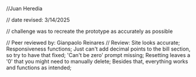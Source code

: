 //Juan Heredia

// date revised: 3/14/2025

// challenge was to recreate the prototype as accurately as possible

// Peer reviewed by: Gianpaolo Reinares
// Review: Site looks accurate; Responsiveness functions; Just can't add decimal points to the bill section, so try to have that fixed; 'Can't be zero' prompt missing; Resetting leaves a '0' that you might need to manually delete; Besides that, everything works and functions as intended;